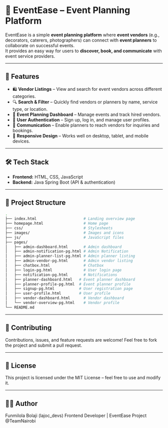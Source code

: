 # 🎉 EventEase – Event Planning Platform

EventEase is a simple **event planning platform** where **event vendors** (e.g., decorators, caterers, photographers) can connect with **event planners** to collaborate on successful events.  
It provides an easy way for users to **discover, book, and communicate** with event service providers.

---

## 🚀 Features

- 🛍️ **Vendor Listings** – View and search for event vendors across different categories.  
- 🔍 **Search & Filter** – Quickly find vendors or planners by name, service type, or location.  
- 📅 **Event Planning Dashboard** – Manage events and track hired vendors.  
- 🔐 **User Authentication** – Sign up, log in, and manage user profiles.  
- 💬 **Communication** – Enable planners to reach vendors for inquiries and bookings.  
- 📱 **Responsive Design** – Works well on desktop, tablet, and mobile devices.

---

## 🛠️ Tech Stack

- **Frontend:** HTML, CSS, JavaScript
- **Backend:** Java Spring Boot (API & authentication)  

---

## 📂 Project Structure

```bash
.
├── index.html                     # Landing overview page
├── homepage.html                  # Home page
├── css/                           # Stylesheets
├── images/                        # Images and icons
├── js/                            # JavaScript files
├── pages/  
│   ├── admin-dashboard.html       # Admin dashboard
│   ├── admin-notification-pg.html # Admin Notification
│   ├── admin-planner-list-pg.html # Admin planner listing
│   ├── admin-vendor-pg.html       # Admin vendor listing
│   ├── chatbox.html               # Chatbox
│   ├── login-pg.html              # User login page
│   ├── notification-pg.html       # Notifications
│   ├── planner-dashboard.html   # Event planner dashboard
│   ├── planner-profile-pg.html  # Event planner profile
│   ├── signup-pg.html           # User registration page
│   ├── user-profile.html        # User profile
│   ├── vendor-dashboard.html      # Vendor dashboard
│   └── vendor-overview-pg.html    # Vendor profile 
└── README.md
```

---

## 🤝 Contributing

Contributions, issues, and feature requests are welcome!
Feel free to fork the project and submit a pull request.

---

## 📜 License

This project is licensed under the MIT License – feel free to use and modify it.

---

## 👩‍💻 Author

Funmilola Bolaji (lajoc_devs)
Frontend Developer | EventEase Project @TeamNairobi